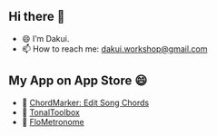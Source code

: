 ## Hi there 👋

- 😄 I’m Dakui.
- 📫 How to reach me: dakui.workshop@gmail.com

## My App on App Store 😄 
- 📱 [ChordMarker: Edit Song Chords](https://apps.apple.com/us/app/chordmarker-edit-song-chords/id6739028965)
- 📱 [TonalToolbox](https://apps.apple.com/us/app/tonaltoolbox/id6742310956)
- 📱 [FloMetronome](https://apps.apple.com/us/app/flometronome/id6744313760)

